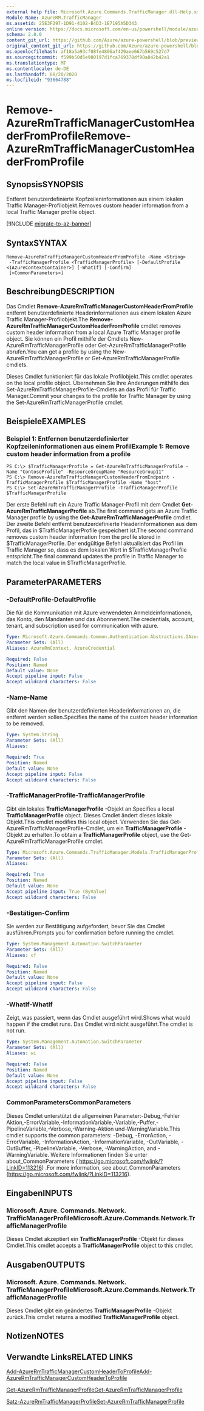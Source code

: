 ```yaml
---
external help file: Microsoft.Azure.Commands.TrafficManager.dll-Help.xml
Module Name: AzureRM.TrafficManager
ms.assetid: 25E3F297-1D91-4102-B4D3-1E7195A5D343
online version: https://docs.microsoft.com/en-us/powershell/module/azurerm.trafficmanager/remove-azurermtrafficmanagercustomheaderfromprofile
schema: 2.0.0
content_git_url: https://github.com/Azure/azure-powershell/blob/preview/src/ResourceManager/TrafficManager/Commands.TrafficManager2/help/Remove-AzureRmTrafficManagerCustomHeaderFromProfile.md
original_content_git_url: https://github.com/Azure/azure-powershell/blob/preview/src/ResourceManager/TrafficManager/Commands.TrafficManager2/help/Remove-AzureRmTrafficManagerCustomHeaderFromProfile.md
ms.openlocfilehash: af18a5a93cf08fe4806af429aee667b569c527d7
ms.sourcegitcommit: f599b50d5e980197d1fca769378df90a842b42a1
ms.translationtype: MT
ms.contentlocale: de-DE
ms.lasthandoff: 08/20/2020
ms.locfileid: "93664788"
---
```

# <span data-ttu-id="2cfad-101">Remove-AzureRmTrafficManagerCustomHeaderFromProfile</span><span class="sxs-lookup"><span data-stu-id="2cfad-101">Remove-AzureRmTrafficManagerCustomHeaderFromProfile</span></span>

## <span data-ttu-id="2cfad-102">Synopsis</span><span class="sxs-lookup"><span data-stu-id="2cfad-102">SYNOPSIS</span></span>
<span data-ttu-id="2cfad-103">Entfernt benutzerdefinierte Kopfzeileninformationen aus einem lokalen Traffic Manager-Profilobjekt.</span><span class="sxs-lookup"><span data-stu-id="2cfad-103">Removes custom header information from a local Traffic Manager profile object.</span></span>

[!INCLUDE [migrate-to-az-banner](../../includes/migrate-to-az-banner.md)]

## <span data-ttu-id="2cfad-104">Syntax</span><span class="sxs-lookup"><span data-stu-id="2cfad-104">SYNTAX</span></span>

```
Remove-AzureRmTrafficManagerCustomHeaderFromProfile -Name <String>
 -TrafficManagerProfile <TrafficManagerProfile> [-DefaultProfile <IAzureContextContainer>] [-WhatIf] [-Confirm]
 [<CommonParameters>]
```

## <span data-ttu-id="2cfad-105">Beschreibung</span><span class="sxs-lookup"><span data-stu-id="2cfad-105">DESCRIPTION</span></span>
<span data-ttu-id="2cfad-106">Das Cmdlet **Remove-AzureRmTrafficManagerCustomHeaderFromProfile** entfernt benutzerdefinierte Headerinformationen aus einem lokalen Azure Traffic Manager-Profilobjekt.</span><span class="sxs-lookup"><span data-stu-id="2cfad-106">The **Remove-AzureRmTrafficManagerCustomHeaderFromProfile** cmdlet removes custom header information from a local Azure Traffic Manager profile object.</span></span>
<span data-ttu-id="2cfad-107">Sie können ein Profil mithilfe der Cmdlets New-AzureRmTrafficManagerProfile oder Get-AzureRmTrafficManagerProfile abrufen.</span><span class="sxs-lookup"><span data-stu-id="2cfad-107">You can get a profile by using the New-AzureRmTrafficManagerProfile or Get-AzureRmTrafficManagerProfile cmdlets.</span></span>

<span data-ttu-id="2cfad-108">Dieses Cmdlet funktioniert für das lokale Profilobjekt.</span><span class="sxs-lookup"><span data-stu-id="2cfad-108">This cmdlet operates on the local profile object.</span></span>
<span data-ttu-id="2cfad-109">Übernehmen Sie Ihre Änderungen mithilfe des Set-AzureRmTrafficManagerProfile-Cmdlets an das Profil für Traffic Manager.</span><span class="sxs-lookup"><span data-stu-id="2cfad-109">Commit your changes to the profile for Traffic Manager by using the Set-AzureRmTrafficManagerProfile cmdlet.</span></span>

## <span data-ttu-id="2cfad-110">Beispiele</span><span class="sxs-lookup"><span data-stu-id="2cfad-110">EXAMPLES</span></span>

### <span data-ttu-id="2cfad-111">Beispiel 1: Entfernen benutzerdefinierter Kopfzeileninformationen aus einem Profil</span><span class="sxs-lookup"><span data-stu-id="2cfad-111">Example 1: Remove custom header information from a profile</span></span>
```
PS C:\> $TrafficManagerProfile = Get-AzureRmTrafficManagerProfile -Name "ContosoProfile" -ResourceGroupName "ResourceGroup11"
PS C:\> Remove-AzureRmTrafficManagerCustomHeaderFromEndpoint -TrafficManagerProfile $TrafficManagerProfile -Name "host"
PS C:\> Set-AzureRmTrafficManagerProfile -TrafficManagerProfile $TrafficManagerProfile
```

<span data-ttu-id="2cfad-112">Der erste Befehl ruft ein Azure Traffic Manager-Profil mit dem Cmdlet **Get-AzureRmTrafficManagerProfile** ab.</span><span class="sxs-lookup"><span data-stu-id="2cfad-112">The first command gets an Azure Traffic Manager profile by using the **Get-AzureRmTrafficManagerProfile** cmdlet.</span></span>
<span data-ttu-id="2cfad-113">Der zweite Befehl entfernt benutzerdefinierte Headerinformationen aus dem Profil, das in $TrafficManagerProfile gespeichert ist.</span><span class="sxs-lookup"><span data-stu-id="2cfad-113">The second command removes custom header information from the profile stored in $TrafficManagerProfile.</span></span>
<span data-ttu-id="2cfad-114">Der endgültige Befehl aktualisiert das Profil im Traffic Manager so, dass es dem lokalen Wert in $TrafficManagerProfile entspricht.</span><span class="sxs-lookup"><span data-stu-id="2cfad-114">The final command updates the profile in Traffic Manager to match the local value in $TrafficManagerProfile.</span></span>

## <span data-ttu-id="2cfad-115">Parameter</span><span class="sxs-lookup"><span data-stu-id="2cfad-115">PARAMETERS</span></span>

### <span data-ttu-id="2cfad-116">-DefaultProfile</span><span class="sxs-lookup"><span data-stu-id="2cfad-116">-DefaultProfile</span></span>
<span data-ttu-id="2cfad-117">Die für die Kommunikation mit Azure verwendeten Anmeldeinformationen, das Konto, den Mandanten und das Abonnement.</span><span class="sxs-lookup"><span data-stu-id="2cfad-117">The credentials, account, tenant, and subscription used for communication with azure.</span></span>

```yaml
Type: Microsoft.Azure.Commands.Common.Authentication.Abstractions.IAzureContextContainer
Parameter Sets: (All)
Aliases: AzureRmContext, AzureCredential

Required: False
Position: Named
Default value: None
Accept pipeline input: False
Accept wildcard characters: False
```

### <span data-ttu-id="2cfad-118">-Name</span><span class="sxs-lookup"><span data-stu-id="2cfad-118">-Name</span></span>
<span data-ttu-id="2cfad-119">Gibt den Namen der benutzerdefinierten Headerinformationen an, die entfernt werden sollen.</span><span class="sxs-lookup"><span data-stu-id="2cfad-119">Specifies the name of the custom header information to be removed.</span></span>

```yaml
Type: System.String
Parameter Sets: (All)
Aliases:

Required: True
Position: Named
Default value: None
Accept pipeline input: False
Accept wildcard characters: False
```

### <span data-ttu-id="2cfad-120">-TrafficManagerProfile</span><span class="sxs-lookup"><span data-stu-id="2cfad-120">-TrafficManagerProfile</span></span>
<span data-ttu-id="2cfad-121">Gibt ein lokales **TrafficManagerProfile** -Objekt an.</span><span class="sxs-lookup"><span data-stu-id="2cfad-121">Specifies a local **TrafficManagerProfile** object.</span></span>
<span data-ttu-id="2cfad-122">Dieses Cmdlet ändert dieses lokale Objekt.</span><span class="sxs-lookup"><span data-stu-id="2cfad-122">This cmdlet modifies this local object.</span></span>
<span data-ttu-id="2cfad-123">Verwenden Sie das Get-AzureRmTrafficManagerProfile-Cmdlet, um ein **TrafficManagerProfile** -Objekt zu erhalten.</span><span class="sxs-lookup"><span data-stu-id="2cfad-123">To obtain a **TrafficManagerProfile** object, use the Get-AzureRmTrafficManagerProfile cmdlet.</span></span>

```yaml
Type: Microsoft.Azure.Commands.TrafficManager.Models.TrafficManagerProfile
Parameter Sets: (All)
Aliases:

Required: True
Position: Named
Default value: None
Accept pipeline input: True (ByValue)
Accept wildcard characters: False
```

### <span data-ttu-id="2cfad-124">-Bestätigen</span><span class="sxs-lookup"><span data-stu-id="2cfad-124">-Confirm</span></span>
<span data-ttu-id="2cfad-125">Sie werden zur Bestätigung aufgefordert, bevor Sie das Cmdlet ausführen.</span><span class="sxs-lookup"><span data-stu-id="2cfad-125">Prompts you for confirmation before running the cmdlet.</span></span>

```yaml
Type: System.Management.Automation.SwitchParameter
Parameter Sets: (All)
Aliases: cf

Required: False
Position: Named
Default value: None
Accept pipeline input: False
Accept wildcard characters: False
```

### <span data-ttu-id="2cfad-126">-WhatIf</span><span class="sxs-lookup"><span data-stu-id="2cfad-126">-WhatIf</span></span>
<span data-ttu-id="2cfad-127">Zeigt, was passiert, wenn das Cmdlet ausgeführt wird.</span><span class="sxs-lookup"><span data-stu-id="2cfad-127">Shows what would happen if the cmdlet runs.</span></span> <span data-ttu-id="2cfad-128">Das Cmdlet wird nicht ausgeführt.</span><span class="sxs-lookup"><span data-stu-id="2cfad-128">The cmdlet is not run.</span></span>

```yaml
Type: System.Management.Automation.SwitchParameter
Parameter Sets: (All)
Aliases: wi

Required: False
Position: Named
Default value: None
Accept pipeline input: False
Accept wildcard characters: False
```

### <span data-ttu-id="2cfad-129">CommonParameters</span><span class="sxs-lookup"><span data-stu-id="2cfad-129">CommonParameters</span></span>
<span data-ttu-id="2cfad-130">Dieses Cmdlet unterstützt die allgemeinen Parameter:-Debug,-Fehler Aktion,-ErrorVariable,-InformationVariable,-Variable,-Puffer,-PipelineVariable,-Verbose,-Warning-Aktion und-WarningVariable.</span><span class="sxs-lookup"><span data-stu-id="2cfad-130">This cmdlet supports the common parameters: -Debug, -ErrorAction, -ErrorVariable, -InformationAction, -InformationVariable, -OutVariable, -OutBuffer, -PipelineVariable, -Verbose, -WarningAction, and -WarningVariable.</span></span> <span data-ttu-id="2cfad-131">Weitere Informationen finden Sie unter about_CommonParameters ( https://go.microsoft.com/fwlink/?LinkID=113216) .</span><span class="sxs-lookup"><span data-stu-id="2cfad-131">For more information, see about_CommonParameters (https://go.microsoft.com/fwlink/?LinkID=113216).</span></span>

## <span data-ttu-id="2cfad-132">Eingaben</span><span class="sxs-lookup"><span data-stu-id="2cfad-132">INPUTS</span></span>

### <span data-ttu-id="2cfad-133">Microsoft. Azure. Commands. Network. TrafficManagerProfile</span><span class="sxs-lookup"><span data-stu-id="2cfad-133">Microsoft.Azure.Commands.Network.TrafficManagerProfile</span></span>
<span data-ttu-id="2cfad-134">Dieses Cmdlet akzeptiert ein **TrafficManagerProfile** -Objekt für dieses Cmdlet.</span><span class="sxs-lookup"><span data-stu-id="2cfad-134">This cmdlet accepts a **TrafficManagerProfile** object to this cmdlet.</span></span>

## <span data-ttu-id="2cfad-135">Ausgaben</span><span class="sxs-lookup"><span data-stu-id="2cfad-135">OUTPUTS</span></span>

### <span data-ttu-id="2cfad-136">Microsoft. Azure. Commands. Network. TrafficManagerProfile</span><span class="sxs-lookup"><span data-stu-id="2cfad-136">Microsoft.Azure.Commands.Network.TrafficManagerProfile</span></span>
<span data-ttu-id="2cfad-137">Dieses Cmdlet gibt ein geändertes **TrafficManagerProfile** -Objekt zurück.</span><span class="sxs-lookup"><span data-stu-id="2cfad-137">This cmdlet returns a modified **TrafficManagerProfile** object.</span></span>

## <span data-ttu-id="2cfad-138">Notizen</span><span class="sxs-lookup"><span data-stu-id="2cfad-138">NOTES</span></span>

## <span data-ttu-id="2cfad-139">Verwandte Links</span><span class="sxs-lookup"><span data-stu-id="2cfad-139">RELATED LINKS</span></span>

[<span data-ttu-id="2cfad-140">Add-AzureRmTrafficManagerCustomHeaderToProfile</span><span class="sxs-lookup"><span data-stu-id="2cfad-140">Add-AzureRmTrafficManagerCustomHeaderToProfile</span></span>](./Add-AzureRmTrafficManagerCustomHeaderToProfile.md)

[<span data-ttu-id="2cfad-141">Get-AzureRmTrafficManagerProfile</span><span class="sxs-lookup"><span data-stu-id="2cfad-141">Get-AzureRmTrafficManagerProfile</span></span>](./Get-AzureRmTrafficManagerProfile.md)

[<span data-ttu-id="2cfad-142">Satz-AzureRmTrafficManagerProfile</span><span class="sxs-lookup"><span data-stu-id="2cfad-142">Set-AzureRmTrafficManagerProfile</span></span>](./Set-AzureRmTrafficManagerProfile.md)
